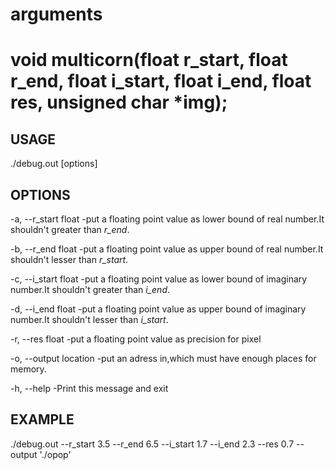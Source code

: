 # arguments
# void multicorn(float r_start, float r_end, float i_start, float i_end, float res, unsigned char *img);
**USAGE** 
------
./debug.out [options]

**OPTIONS**
------
-a, --r_start float      -put a floating point value as lower bound of real number.It shouldn't greater than *r_end*. 

-b, --r_end float    -put a floating point value as upper bound of real number.It shouldn't lesser than *r_start*.

-c, --i_start float      -put a floating point value as lower bound of imaginary number.It shouldn't greater than *i_end*.

-d, --i_end float    -put a floating point value as upper bound of imaginary number.It shouldn't lesser than *i_start*.

-r, --res float      -put a floating point value as precision for pixel

-o, --output location    -put an adress in,which must have enough places for memory.

-h, --help    -Print this message and exit


**EXAMPLE**
---
./debug.out --r_start 3.5 --r_end 6.5 --i_start 1.7 --i_end 2.3 --res 0.7 --output './opop'
